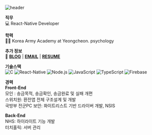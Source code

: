 ![header](https://capsule-render.vercel.app/api?type=waving&color=gradient&height=250&section=header&text=ChangHyen%20Yun&fontSize=90&animation=twinkling&fontColor=f5f6f7&fontAlignY=70&desc=%20&descAlignY=70&descAlign=62)

**직무**  
💻 React-Native Developer  

**학력**  
👩‍🎓 Korea Army Academy at Yeongcheon. psychology  

**추가 정보**  
📌 **[BLOG](https://ychcom.tistory.com/)** |
**[EMAIL](mailto:ychcom@naver.com)** | **[RESUME](https://programmers.co.kr/pr/ychcom_8336)**  

**기술스택**  
![C](https://img.shields.io/badge/-C-A8B9CC?style=flat-square&logo=C&logoColor=black)
![React-Native](https://img.shields.io/badge/-ReactNative-61DAFB?style=flat-square&logo=React&logoColor=white)
![Node.js](https://img.shields.io/badge/-Node.js-339933?style=flat-square&logo=Node.js&logoColor=white)
![JavaScript](https://img.shields.io/badge/-JavaScript-F7DF1E?style=flat-square&logo=JavaScript&logoColor=white)
![TypeScript](https://img.shields.io/badge/-TypeScript-3178C6?style=flat-square&logo=TypeScript&logoColor=white)
![Firebase](https://img.shields.io/badge/-Firebase-FFCA28?style=flat-square&logo=Firebase&logoColor=white)  

**경력**  
**Front-End**  
모인 : 송금목적, 송금확인, 송금완료 및 실패 개편  
스위치원: 환전앱 전체 구조설계 및 개발  
국방부 전군PC 보안: 화이트리스트 기반 드라이버 개발, NSIS  

**Back-End**  
NHS: 하이라이트 기능 개발  
터치홀릭: 서버 관리  


